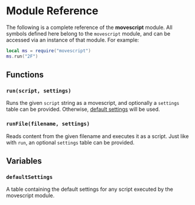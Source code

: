 # Module Reference

The following is a complete reference of the **movescript** module. All symbols defined here belong to the `movescript` module, and can be accessed via an instance of that module. For example:

```lua
local ms = require("movescript")
ms.run("2F")
```

## Functions

### `run(script, settings)`

Runs the given `script` string as a movescript, and optionally a `settings` table can be provided. Otherwise, [default settings](settings.md) will be used.

### `runFile(filename, settings)`

Reads content from the given filename and executes it as a script. Just like with `run`, an optional `settings` table can be provided.

## Variables

### `defaultSettings`

A table containing the default settings for any script executed by the movescript module.